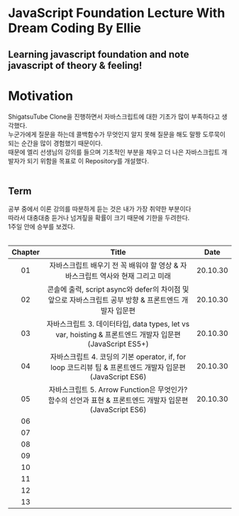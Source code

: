 # JavaScript Foundation Lecture With Dream Coding By Ellie

## Learning javascript foundation and note javascript of theory & feeling!

# Motivation

ShigatsuTube Clone을 진행하면서 자바스크립트에 대한 기초가 많이 부족하다고 생각했다.<br>누군가에게 질문을 하는데 콜백함수가 무엇인지 알지 못해 질문을 해도 말짱 도루묵이 되는 순간을 많이 경험했기 때문이다.<br>때문에 엘리 선생님의 강의를 들으며 기초적인 부분을 채우고 더 나은 자바스크립트 개발자가 되기 위함을 목표로 이 Repository를 개설했다.<br><br>

## Term

공부 중에서 이론 강의를 따분하게 듣는 것은 내가 가장 취약한 부분이다<br>따라서 대충대충 듣거나 넘겨짚을 확률이 크기 때문에 기한을 두려한다.<br>1주일 안에 승부를 보겠다.<br><br>

| Chapter |                                                   Title                                                    |   Date   |
| :-----: | :--------------------------------------------------------------------------------------------------------: | :------: |
|   01    |              자바스크립트 배우기 전 꼭 배워야 할 영상 & 자바스크립트 역사와 현재 그리고 미래               | 20.10.30 |
|   02    |   콘솔에 출력, script async와 defer의 차이점 및 앞으로 자바스크립트 공부 방향 & 프론트엔드 개발자 입문편   | 20.10.30 |
|   03    | 자바스크립트 3. 데이터타입, data types, let vs var, hoisting & 프론트엔드 개발자 입문편 (JavaScript ES5+)  | 20.10.30 |
|   04    | 자바스크립트 4. 코딩의 기본 operator, if, for loop 코드리뷰 팁 & 프론트엔드 개발자 입문편 (JavaScript ES6) | 20.10.30 |
|   05    |  자바스크립트 5. Arrow Function은 무엇인가? 함수의 선언과 표현 & 프론트엔드 개발자 입문편(JavaScript ES6)  | 20.10.30 |
|   06    |                                                                                                            |          |
|   07    |                                                                                                            |          |
|   08    |                                                                                                            |          |
|   09    |                                                                                                            |          |
|   10    |                                                                                                            |          |
|   11    |                                                                                                            |          |
|   12    |                                                                                                            |          |
|   13    |                                                                                                            |          |
